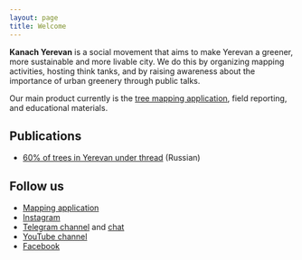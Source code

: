 ```yaml
---
layout: page
title: Welcome
---
```

**Kanach Yerevan** is a social movement that aims to make Yerevan a greener, more sustainable and more livable city.
We do this by organizing mapping activities, hosting think tanks, and by raising awareness about the importance of urban greenery through public talks.

Our main product currently is the [tree mapping application](/mapping.html), field reporting, and educational materials.


## Publications

- [60% of trees in Yerevan under thread](/pubs/60-percent/) (Russian)


## Follow us

- [Mapping application](https://yerevan.treemaps.app/)
- [Instagram](https://instagram.com/kanach.yerevan)
- [Telegram channel](https://t.me/kanachyerevan) and [chat](https://t.me/make_yerevan_green_again)
- [YouTube channel](https://youtube.com/@YerevanObserver)
- [Facebook](https://www.facebook.com/profile.php?id=61561740262318)
